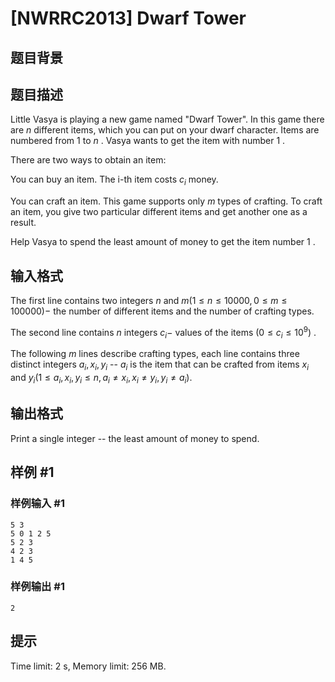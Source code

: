 # [NWRRC2013] Dwarf Tower

## 题目背景



## 题目描述

Little Vasya is playing a new game named "Dwarf Tower". In this game there are $n$ different items, which you can put on your dwarf character. Items are numbered from $1$ to $n$ . Vasya wants to get the item with number $1$ .

There are two ways to obtain an item:

You can buy an item. The i-th item costs $c_i$ money.

You can craft an item. This game supports only $m$ types of crafting. To craft an item, you give two particular different items and get another one as a result.

Help Vasya to spend the least amount of money to get the item number $1$ .


## 输入格式

The first line contains two integers $n$ and $m (1 \le n \le 10000 , 0 \le m \le 100000) -$ the number of different items and the number of crafting types.

The second line contains $n$ integers $c_i -$ values of the items $(0 \le c_i \le 10^9)$ .

The following $m$ lines describe crafting types, each line contains three distinct integers $a_i, x_i, y_i$ -- $a_i$ is the item that can be crafted from items $x_i$ and $y_i (1 \le  a_i, x_i, y_i \le n , a_i \ne x_i, x_i \ne y_i, y_i \ne a_i)$.

## 输出格式


Print a single integer -- the least amount of money to spend. 

## 样例 #1

### 样例输入 #1
```
5 3
5 0 1 2 5
5 2 3
4 2 3
1 4 5
```

### 样例输出 #1

```
2
```

## 提示

Time limit: 2 s, Memory limit: 256 MB. 


